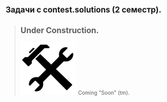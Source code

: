 Задачи с contest.solutions (2 семестр).
---------------------------------------

> ## Under Construction.
> ![](tools.png)
> Coming "Soon" (tm).
